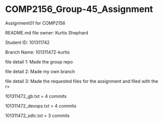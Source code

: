 # COMP2156_Group-45_Assignment

Assignment01 for COMP2156

README.md file owner: Kurtis Shephard

Student ID: 101311742

Branch Name: 101311472-kurtis

file detail 1: Made the group repo

file detail 2: Made my own branch

file detail 3: Made the requested files for the assignment and filed with the r>

101311472_gb.txt = 4 commits

101311472_devops.txt = 4 commits

101311472_sdlc.txt = 3 commits

